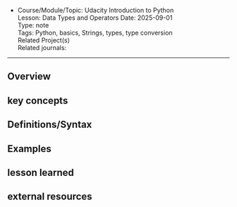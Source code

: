 * Course/Module/Topic: Udacity Introduction to Python  
Lesson: Data Types and Operators
Date: 2025-09-01  
Type: note  
Tags: Python, basics, Strings, types, type conversion  
Related Project(s)  
Related journals:
---------------

## Overview

## key concepts

## Definitions/Syntax

## Examples

## lesson learned

## external resources 
